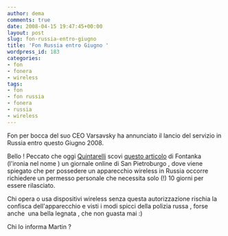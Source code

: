 ```yaml
---
author: dema
comments: true
date: 2008-04-15 19:47:45+00:00
layout: post
slug: fon-russia-entro-giugno
title: 'Fon Russia entro Giugno '
wordpress_id: 183
categories:
- fon
- fonera
- wireless
tags:
- fon
- fon russia
- fonera
- russia
- wireless
---
```


Fon per bocca del suo CEO Varsavsky ha annunciato il lancio del servizio in Russia entro questo Giugno 2008.

Bello ! Peccato che oggi [Quintarelli](http://blog.quintarelli.it/blog/2008/04/wifi-niet.html) scovi [questo articolo](http://translate.google.com/translate?u=http%3A%2F%2Fwww.fontanka.ru%2F2008%2F04%2F14%2F045%2F&langpair=ru|en&hl=en&ie=UTF8) di Fontanka (l'ironia nel nome ) un giornale online di San Pietroburgo , dove viene spiegato che per possedere un apparecchio wireless in Russia occorre richiedere un permesso personale che necessita solo (!) 10 giorni per essere rilasciato.

Chi opera o usa dispositivi wireless senza questa autorizzazione rischia la confisca dell'apparecchio e visti i modi spicci della polizia russa , forse anche  una bella legnata , che non guasta mai :)

Chi lo informa Martin ?
